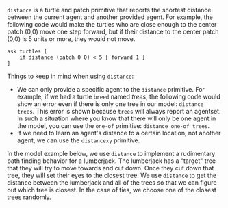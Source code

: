 ﻿`distance` is a turtle and patch primitive that reports the shortest distance between the current agent and another provided agent. For example, the following code would make the turtles who are close enough to the center patch (0,0) move one step forward, but if their distance to the center patch (0,0) is 5 units or more, they would not move.



```
ask turtles [
	if distance (patch 0 0) < 5 [ forward 1 ]
]
```



Things to keep in mind when using `distance`: 

* We can only provide a specific agent to the `distance` primitive. For example, if we had a turtle `breed` named *trees*, the following code would show an error even if there is only one tree in our model: `distance trees`. This error is shown because  `trees` will always report an agentset. In such a situation where you know that there will only be one agent in the model, you can use the `one-of` primitive: `distance one-of trees`.
* If we need to learn an agent's distance to a certain location, not another agent, we can use the `distancexy` primitive.



In the model example below, we use `distance` to implement a rudimentary path finding behavior for a lumberjack. The lumberjack has a "target" tree that they will try to move towards and cut down. Once they cut down that tree, they will set their eyes to the closest tree. We use `distance` to get the distance between the lumberjack and all of the trees so that we can figure out which tree is closest. In the case of ties, we choose one of the closest trees randomly.